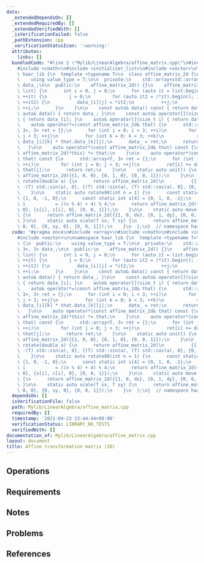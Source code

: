 ```yaml
---
data:
  _extendedDependsOn: []
  _extendedRequiredBy: []
  _extendedVerifiedWith: []
  _isVerificationFailed: false
  _pathExtension: cpp
  _verificationStatusIcon: ':warning:'
  attributes:
    links: []
  bundledCode: "#line 2 \"Mylib/LinearAlgebra/affine_matrix.cpp\"\n#include <array>\n\
    #include <cmath>\n#include <initializer_list>\n#include <vector>\n\nnamespace\
    \ haar_lib {\n  template <typename T>\n  class affine_matrix_2d {\n  public:\n\
    \    using value_type = T;\n\n  private:\n    std::array<std::array<T, 3>, 3>\
    \ data_;\n\n  public:\n    affine_matrix_2d() {}\n    affine_matrix_2d(std::initializer_list<std::initializer_list<T>>\
    \ list) {\n      int i = 0, j = 0;\n      for (auto it = list.begin(); it != list.end();\
    \ ++it) {\n        j = 0;\n        for (auto it2 = (*it).begin(); it2 != (*it).end();\
    \ ++it2) {\n          data_[i][j] = *it2;\n          ++j;\n        }\n       \
    \ ++i;\n      }\n    }\n\n    const auto& data() const { return data_; }\n   \
    \ auto& data() { return data_; }\n\n    const auto& operator[](size_t i) const\
    \ { return data_[i]; }\n    auto& operator[](size_t i) { return data_[i]; }\n\n\
    \    auto& operator*=(const affine_matrix_2d& that) {\n      std::array<std::array<T,\
    \ 3>, 3> ret = {};\n      for (int i = 0; i < 3; ++i)\n        for (int j = 0;\
    \ j < 3; ++j)\n          for (int k = 0; k < 3; ++k)\n            ret[i][j] +=\
    \ data_[i][k] * that.data_[k][j];\n      data_ = ret;\n      return *this;\n \
    \   }\n\n    auto operator*(const affine_matrix_2d& that) const {\n      return\
    \ affine_matrix_2d(*this) *= that;\n    }\n\n    auto operator*(const std::vector<T>&\
    \ that) const {\n      std::array<T, 3> ret = {};\n      for (int i = 0; i < 3;\
    \ ++i)\n        for (int j = 0; j < 3; ++j)\n          ret[i] += data_[i][j] *\
    \ that[j];\n      return ret;\n    }\n\n    static auto unit() {\n      return\
    \ affine_matrix_2d({{1, 0, 0}, {0, 1, 0}, {0, 0, 1}});\n    }\n\n    static auto\
    \ rotate(double a) {\n      return affine_matrix_2d(\n          {{(T) std::cos(a),\
    \ -(T) std::sin(a), 0}, {(T) std::sin(a), (T) std::cos(a), 0}, {0, 0, 1}});\n\
    \    }\n\n    static auto rotate90(int n = 1) {\n      const static int c[4] =\
    \ {1, 0, -1, 0};\n      const static int s[4] = {0, 1, 0, -1};\n      const int\
    \ i           = ((n % 4) + 4) % 4;\n      return affine_matrix_2d({{c[i], -s[i],\
    \ 0}, {s[i], c[i], 0}, {0, 0, 1}});\n    }\n\n    static auto move(T dx, T dy)\
    \ {\n      return affine_matrix_2d({{1, 0, dx}, {0, 1, dy}, {0, 0, 1}});\n   \
    \ }\n\n    static auto scale(T sx, T sy) {\n      return affine_matrix_2d({{sx,\
    \ 0, 0}, {0, sy, 0}, {0, 0, 1}});\n    }\n  };\n}  // namespace haar_lib\n"
  code: "#pragma once\n#include <array>\n#include <cmath>\n#include <initializer_list>\n\
    #include <vector>\n\nnamespace haar_lib {\n  template <typename T>\n  class affine_matrix_2d\
    \ {\n  public:\n    using value_type = T;\n\n  private:\n    std::array<std::array<T,\
    \ 3>, 3> data_;\n\n  public:\n    affine_matrix_2d() {}\n    affine_matrix_2d(std::initializer_list<std::initializer_list<T>>\
    \ list) {\n      int i = 0, j = 0;\n      for (auto it = list.begin(); it != list.end();\
    \ ++it) {\n        j = 0;\n        for (auto it2 = (*it).begin(); it2 != (*it).end();\
    \ ++it2) {\n          data_[i][j] = *it2;\n          ++j;\n        }\n       \
    \ ++i;\n      }\n    }\n\n    const auto& data() const { return data_; }\n   \
    \ auto& data() { return data_; }\n\n    const auto& operator[](size_t i) const\
    \ { return data_[i]; }\n    auto& operator[](size_t i) { return data_[i]; }\n\n\
    \    auto& operator*=(const affine_matrix_2d& that) {\n      std::array<std::array<T,\
    \ 3>, 3> ret = {};\n      for (int i = 0; i < 3; ++i)\n        for (int j = 0;\
    \ j < 3; ++j)\n          for (int k = 0; k < 3; ++k)\n            ret[i][j] +=\
    \ data_[i][k] * that.data_[k][j];\n      data_ = ret;\n      return *this;\n \
    \   }\n\n    auto operator*(const affine_matrix_2d& that) const {\n      return\
    \ affine_matrix_2d(*this) *= that;\n    }\n\n    auto operator*(const std::vector<T>&\
    \ that) const {\n      std::array<T, 3> ret = {};\n      for (int i = 0; i < 3;\
    \ ++i)\n        for (int j = 0; j < 3; ++j)\n          ret[i] += data_[i][j] *\
    \ that[j];\n      return ret;\n    }\n\n    static auto unit() {\n      return\
    \ affine_matrix_2d({{1, 0, 0}, {0, 1, 0}, {0, 0, 1}});\n    }\n\n    static auto\
    \ rotate(double a) {\n      return affine_matrix_2d(\n          {{(T) std::cos(a),\
    \ -(T) std::sin(a), 0}, {(T) std::sin(a), (T) std::cos(a), 0}, {0, 0, 1}});\n\
    \    }\n\n    static auto rotate90(int n = 1) {\n      const static int c[4] =\
    \ {1, 0, -1, 0};\n      const static int s[4] = {0, 1, 0, -1};\n      const int\
    \ i           = ((n % 4) + 4) % 4;\n      return affine_matrix_2d({{c[i], -s[i],\
    \ 0}, {s[i], c[i], 0}, {0, 0, 1}});\n    }\n\n    static auto move(T dx, T dy)\
    \ {\n      return affine_matrix_2d({{1, 0, dx}, {0, 1, dy}, {0, 0, 1}});\n   \
    \ }\n\n    static auto scale(T sx, T sy) {\n      return affine_matrix_2d({{sx,\
    \ 0, 0}, {0, sy, 0}, {0, 0, 1}});\n    }\n  };\n}  // namespace haar_lib\n"
  dependsOn: []
  isVerificationFile: false
  path: Mylib/LinearAlgebra/affine_matrix.cpp
  requiredBy: []
  timestamp: '2021-04-23 23:44:44+09:00'
  verificationStatus: LIBRARY_NO_TESTS
  verifiedWith: []
documentation_of: Mylib/LinearAlgebra/affine_matrix.cpp
layout: document
title: Affine transformation matrix (2D)
---
```


## Operations

## Requirements

## Notes

## Problems

## References
